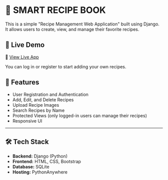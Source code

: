 # 🧾 SMART RECIPE BOOK
This is a simple "Recipe Management Web Application" built using Django. It allows users to create, view, and manage their favorite recipes.

## 🔗 Live Demo
🚀 [View Live App](https://sudippandit.pythonanywhere.com/)

You can log in or register to start adding your own recipes.

## 📌 Features

- User Registration and Authentication
- Add, Edit, and Delete Recipes
- Upload Recipe Images
- Search Recipes by Name
- Protected Views (only logged-in users can manage their recipes)
- Responsive UI

---

## 🛠 Tech Stack

- **Backend:** Django (Python)
- **Frontend:** HTML, CSS, Bootstrap
- **Database:** SQLite
- **Hosting:** PythonAnywhere

